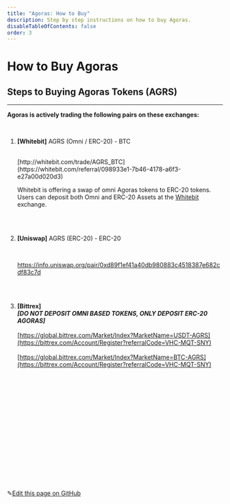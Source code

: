 ```yaml
---
title: "Agoras: How to Buy"
description: Step by step instructions on how to buy Agoras.
disableTableOfContents: false
order: 3
---
```


# How to Buy Agoras

## Steps to Buying Agoras Tokens (AGRS) 

---



**Agoras is actively trading the following pairs on these exchanges:**<br>

<br>



1. **[Whitebit]** AGRS (Omni / ERC-20) - BTC

   <br>
   [http://whitebit.com/trade/AGRS_BTC](https://whitebit.com/referral/098933e1-7b46-4178-a6f3-e27a00d020d3)  

   <br>

   Whitebit is offering a swap of omni Agoras tokens to ERC-20 tokens. Users can deposit both Omni and ERC-20 Assets at the [Whitebit](https://whitebit.com/referral/098933e1-7b46-4178-a6f3-e27a00d020d3) exchange.

   <br><br>

2. **[Uniswap]** AGRS (ERC-20) - ERC-20

   <br>

   https://info.uniswap.org/pair/0xd89f1ef41a40db980883c4518387e682cdf83c7d

   <br><br>

3. **[Bittrex]**  <br>***[DO NOT DEPOSIT OMNI BASED TOKENS, ONLY DEPOSIT ERC-20 AGORAS]*** <br> <br>[https://global.bittrex.com/Market/Index?MarketName=USDT-AGRS](https://bittrex.com/Account/Register?referralCode=VHC-MQT-SNY) <br><br>[https://global.bittrex.com/Market/Index?MarketName=BTC-AGRS](https://bittrex.com/Account/Register?referralCode=VHC-MQT-SNY) <br>

<br>

<br>

<br>

<br>

<br>

<br>

<br>

<br>

<br>

<br>

<br>

<br>

<br>

<br>

<br>



✎[Edit this page on GitHub](https://github.com/TauGuide/tau-guide-documents/blob/master/docs/Tutorials/step-by-step-guide-how-to-buy-agoras.md)